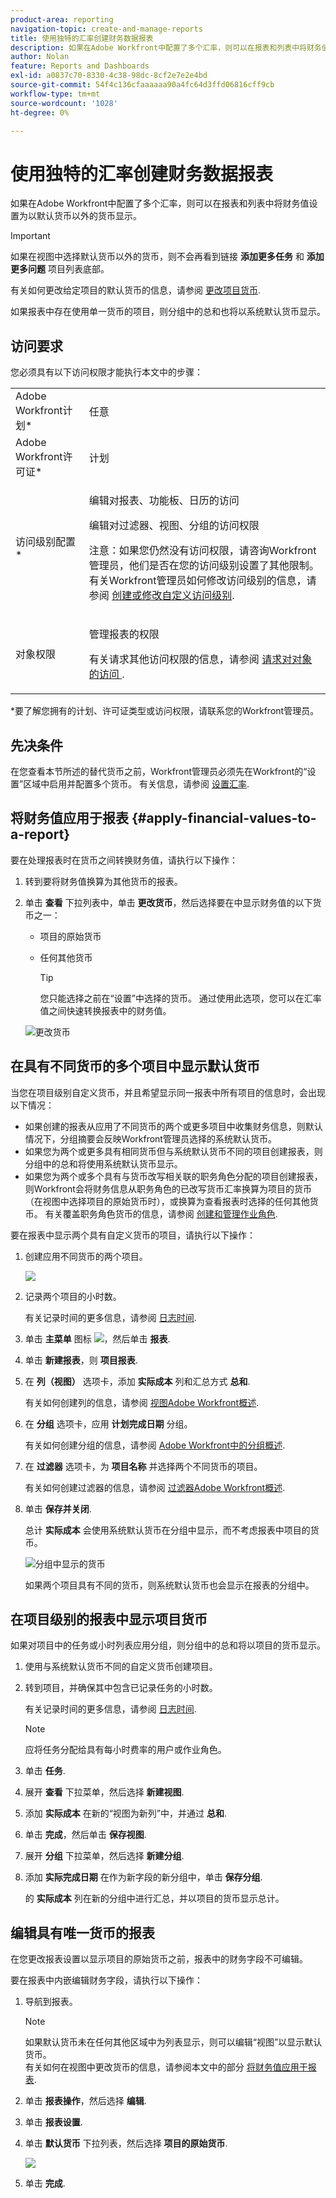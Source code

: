 ```yaml
---
product-area: reporting
navigation-topic: create-and-manage-reports
title: 使用独特的汇率创建财务数据报表
description: 如果在Adobe Workfront中配置了多个汇率，则可以在报表和列表中将财务值设置为以默认货币以外的货币显示。
author: Nolan
feature: Reports and Dashboards
exl-id: a0837c70-8330-4c38-98dc-8cf2e7e2e4bd
source-git-commit: 54f4c136cfaaaaaa90a4fc64d3ffd06816cff9cb
workflow-type: tm+mt
source-wordcount: '1028'
ht-degree: 0%

---
```


# 使用独特的汇率创建财务数据报表

如果在Adobe Workfront中配置了多个汇率，则可以在报表和列表中将财务值设置为以默认货币以外的货币显示。

>[!IMPORTANT]
>
>如果在视图中选择默认货币以外的货币，则不会再看到链接 **添加更多任务** 和 **添加更多问题** 项目列表底部。

有关如何更改给定项目的默认货币的信息，请参阅 [更改项目货币](../../../manage-work/projects/project-finances/change-project-currency.md).

如果报表中存在使用单一货币的项目，则分组中的总和也将以系统默认货币显示。

## 访问要求

您必须具有以下访问权限才能执行本文中的步骤：

<table style="table-layout:auto"> 
 <col> 
 <col> 
 <tbody> 
  <tr> 
   <td role="rowheader">Adobe Workfront计划*</td> 
   <td> <p>任意</p> </td> 
  </tr> 
  <tr> 
   <td role="rowheader">Adobe Workfront许可证*</td> 
   <td> <p>计划 </p> </td> 
  </tr> 
  <tr> 
   <td role="rowheader">访问级别配置*</td> 
   <td> <p>编辑对报表、功能板、日历的访问</p> <p>编辑对过滤器、视图、分组的访问权限</p> <p>注意：如果您仍然没有访问权限，请咨询Workfront管理员，他们是否在您的访问级别设置了其他限制。 有关Workfront管理员如何修改访问级别的信息，请参阅 <a href="../../../administration-and-setup/add-users/configure-and-grant-access/create-modify-access-levels.md" class="MCXref xref">创建或修改自定义访问级别</a>.</p> </td> 
  </tr> 
  <tr> 
   <td role="rowheader">对象权限</td> 
   <td> <p>管理报表的权限</p> <p>有关请求其他访问权限的信息，请参阅 <a href="../../../workfront-basics/grant-and-request-access-to-objects/request-access.md" class="MCXref xref">请求对对象的访问 </a>.</p> </td> 
  </tr> 
 </tbody> 
</table>

&#42;要了解您拥有的计划、许可证类型或访问权限，请联系您的Workfront管理员。

## 先决条件

在您查看本节所述的替代货币之前，Workfront管理员必须先在Workfront的“设置”区域中启用并配置多个货币。 有关信息，请参阅 [设置汇率](../../../administration-and-setup/manage-workfront/exchange-rates/set-up-exchange-rates.md).

## 将财务值应用于报表 {#apply-financial-values-to-a-report}

要在处理报表时在货币之间转换财务值，请执行以下操作：

1. 转到要将财务值换算为其他货币的报表。
1. 单击 **查看** 下拉列表中，单击 **更改货币**，然后选择要在中显示财务值的以下货币之一：

   * 项目的原始货币
   * 任何其他货币

      >[!TIP]
      >
      >您只能选择之前在“设置”中选择的货币。
   通过使用此选项，您可以在汇率值之间快速转换报表中的财务值。

   ![更改货币](assets/qs-change-currency-2022-350x257.png)

   <!--
   <p data-mc-conditions="QuicksilverOrClassic.Quicksilver,QuicksilverOrClassic.Draft mode">(NOTE: drafted this tip because I think this is confusing; this is in the step above.)</p>
   -->

   <!--
   <note type="tip">
   You can also select the Change Currency option to convert financial values in other lists.
   <br>
   <img src="assets/nwe-change-currency-new-lists-350x219.png" style="width: 350;height: 219;" data-mc-conditions="QuicksilverOrClassic.Quicksilver">
   <br>
   <br>
   </note>
   -->

## 在具有不同货币的多个项目中显示默认货币

当您在项目级别自定义货币，并且希望显示同一报表中所有项目的信息时，会出现以下情况：

* 如果创建的报表从应用了不同货币的两个或更多项目中收集财务信息，则默认情况下，分组摘要会反映Workfront管理员选择的系统默认货币。
* 如果您为两个或更多具有相同货币但与系统默认货币不同的项目创建报表，则分组中的总和将使用系统默认货币显示。
* 如果您为两个或多个具有与货币改写相关联的职务角色分配的项目创建报表，则Workfront会将财务信息从职务角色的已改写货币汇率换算为项目的货币（在视图中选择项目的原始货币时），或换算为查看报表时选择的任何其他货币。 有关覆盖职务角色货币的信息，请参阅 [创建和管理作业角色](../../../administration-and-setup/set-up-workfront/organizational-setup/create-manage-job-roles.md).

要在报表中显示两个具有自定义货币的项目，请执行以下操作：

1. 创建应用不同货币的两个项目。

   ![](assets/qs-currency-350x217.png)

1. 记录两个项目的小时数。

   有关记录时间的更多信息，请参阅 [日志时间](../../../timesheets/create-and-manage-timesheets/log-time.md).

1. 单击 **主菜单** 图标 ![](assets/main-menu-icon.png)，然后单击 **报表**.
1. 单击 **新建报表**，则 **项目报表**.
1. 在 **列（视图）** 选项卡，添加 **实际成本** 列和汇总方式 **总和**.

   有关如何创建列的信息，请参阅 [视图Adobe Workfront概述](../../../reports-and-dashboards/reports/reporting-elements/views-overview.md).

1. 在 **分组** 选项卡，应用 **计划完成日期** 分组。

   有关如何创建分组的信息，请参阅 [Adobe Workfront中的分组概述](../../../reports-and-dashboards/reports/reporting-elements/groupings-overview.md).

1. 在 **过滤器** 选项卡，为 **项目名称** 并选择两个不同货币的项目。

   有关如何创建过滤器的信息，请参阅 [过滤器Adobe Workfront概述](../../../reports-and-dashboards/reports/reporting-elements/filters-overview.md).

1. 单击 **保存并关闭**.

   总计 **实际成本** 会使用系统默认货币在分组中显示，而不考虑报表中项目的货币。

   ![分组中显示的货币](assets/qs-currency-displayed-in-groupings-2022-350x292.png)

   如果两个项目具有不同的货币，则系统默认货币也会显示在报表的分组中。

## 在项目级别的报表中显示项目货币

如果对项目中的任务或小时列表应用分组，则分组中的总和将以项目的货币显示。

1. 使用与系统默认货币不同的自定义货币创建项目。
1. 转到项目，并确保其中包含已记录任务的小时数。

   有关记录时间的更多信息，请参阅 [日志时间](../../../timesheets/create-and-manage-timesheets/log-time.md).

   >[!NOTE]
   >
   >应将任务分配给具有每小时费率的用户或作业角色。

1. 单击 **任务**.
1. 展开 **查看** 下拉菜单，然后选择 **新建视图**.
1. 添加 **实际成本** 在新的“视图为新列”中，并通过 **总和**.
1. 单击 **完成**，然后单击 **保存视图**.
1. 展开 **分组** 下拉菜单，然后选择 **新建分组**.
1. 添加 **实际完成日期** 在作为新字段的新分组中，单击 **保存分组**.

   的 **实际成本** 列在新的分组中进行汇总，并以项目的货币显示总计。

## 编辑具有唯一货币的报表

在您更改报表设置以显示项目的原始货币之前，报表中的财务字段不可编辑。

要在报表中内嵌编辑财务字段，请执行以下操作：

1. 导航到报表。

   >[!NOTE]
   >
   >如果默认货币未在任何其他区域中为列表显示，则可以编辑“视图”以显示默认货币。\
   >有关如何在视图中更改货币的信息，请参阅本文中的部分 [将财务值应用于报表](#apply-financial-values-to-a-report).

1. 单击 **报表操作**，然后选择 **编辑**.
1. 单击 **报表设置**.
1. 单击 **默认货币** 下拉列表，然后选择 **项目的原始货币**.

   ![](assets/qs-report-settings-default-currency-350x370.png)

1. 单击 **完成**.
